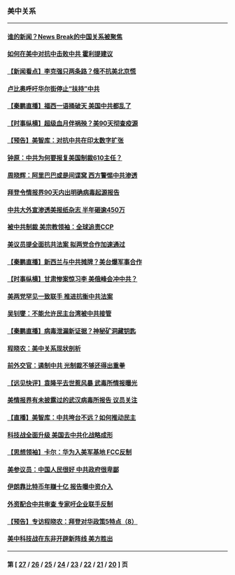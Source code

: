 ### 美中关系
---
#### [谁的新闻？News Break的中国关系被聚焦](../../pages/nf1412576/n12975991.md) 
#### [如何在美中对抗中击败中共 霍利提建议](../../pages/nf1412576/n12978223.md) 
#### [【新闻看点】李克强只两条路？俄不抗美北京慌](../../pages/nf1412576/n12978036.md) 
#### [卢比奥呼吁华尔街停止“扶持”中共](../../pages/nf1412576/n12978070.md) 
#### [【秦鹏直播】福西一语捅破天 美国中共都乱了](../../pages/nf1412576/n12978088.md) 
#### [【时事纵横】超级血月伴祸殃？美90天彻查疫源](../../pages/nf1412576/n12978089.md) 
#### [【预告】美智库：对抗中共在印太数字扩张](../../pages/nf1412576/n12977714.md) 
#### [钟原：中共为何要报复美国制裁610主任？](../../pages/nf1412576/n12977613.md) 
#### [周晓辉：阿里巴巴或是间谍窝 西方警惕中共渗透](../../pages/nf1412576/n12977781.md) 
#### [拜登令情报界90天内出明确病毒起源报告](../../pages/nf1412576/n12977734.md) 
#### [中共大外宣渗透美报纸杂志 半年砸逾450万](../../pages/nf1412576/n12977559.md) 
#### [被中共制裁 美宗教领袖：全球追责CCP](../../pages/nf1412576/n12977410.md) 
#### [美议员提全面抗共法案 拟两党合作加速通过](../../pages/nf1412576/n12975882.md) 
#### [【秦鹏直播】新西兰与中共摊牌？美台爆军事合作](../../pages/nf1412576/n12975468.md) 
#### [【时事纵横】甘肃惨案惊习李 美俄峰会冲中共？](../../pages/nf1412576/n12975447.md) 
#### [美两党罕见一致联手 推进抗衡中共法案](../../pages/nf1412576/n12975341.md) 
#### [吴钊燮：不能允许民主台湾被中共接管](../../pages/nf1412576/n12975008.md) 
#### [【秦鹏直播】病毒泄漏新证据？神秘矿洞藏钥匙](../../pages/nf1412576/n12973061.md) 
#### [程晓农：美中关系现状剖析](../../pages/nf1412576/n12973375.md) 
#### [前外交官：遏制中共 光制裁不够还得出重拳](../../pages/nf1412576/n12972953.md) 
#### [【远见快评】袁隆平去世惹风暴 武毒所情报曝光](../../pages/nf1412576/n12973045.md) 
#### [美情报界有未披露过的武汉病毒所报告 议员关注](../../pages/nf1412576/n12972780.md) 
#### [【直播】美智库：中共垮台不远？如何推动民主](../../pages/nf1412576/n12972868.md) 
#### [科技战全面升级 美国去中共化战略成形](../../pages/nf1412576/n12971652.md) 
#### [【思想领袖】卡尔：华为入美军基地 FCC反制](../../pages/nf1412576/n12906918.md) 
#### [美参议员：中国人民很好 中共政府很卑鄙](../../pages/nf1412576/n12970495.md) 
#### [伊朗靠比特币年赚十亿 报告曝中资介入](../../pages/nf1412576/n12970364.md) 
#### [外资配合中共审查 专家吁企业联手反制](../../pages/nf1412576/n12969834.md) 
#### [【预告】专访程晓农：拜登对华政策5特点（8）](../../pages/nf1412576/n12970006.md) 
#### [美中科技战在东非开辟新阵线 美方胜出](../../pages/nf1412576/n12968691.md) 

---
#### 第 [ [27](./27.md) / [26](./26.md) / [25](./25.md) / [24](./24.md) / [23](./23.md) / [22](./22.md) / [21](./21.md) / [20](./20.md) ] 页
